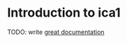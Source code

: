 # Introduction to ica1

TODO: write [great documentation](http://jacobian.org/writing/what-to-write/)
